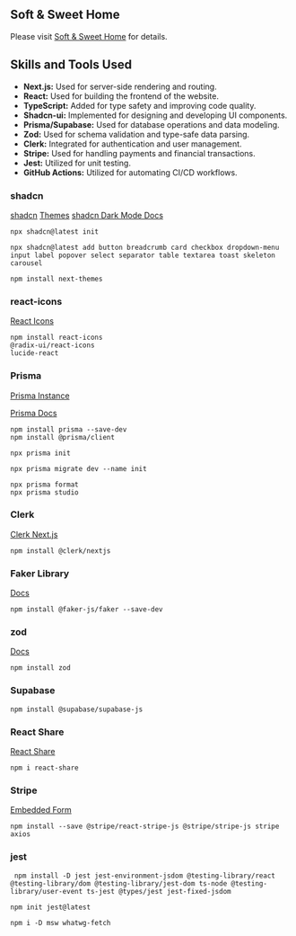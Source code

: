 ## Soft & Sweet Home

Please visit [Soft & Sweet Home](https://soft-sweet-home.vercel.app) for details.

## Skills and Tools Used

- **Next.js:** Used for server-side rendering and routing.
- **React:** Used for building the frontend of the website.
- **TypeScript:** Added for type safety and improving code quality.
- **Shadcn-ui:** Implemented for designing and developing UI components.
- **Prisma/Supabase:** Used for database operations and data modeling.
- **Zod:** Used for schema validation and type-safe data parsing.
- **Clerk:** Integrated for authentication and user management.
- **Stripe:** Used for handling payments and financial transactions.
- **Jest:** Utilized for unit testing.
- **GitHub Actions:** Utilized for automating CI/CD workflows.

### shadcn

[shadcn](https://ui.shadcn.com/)
[Themes](https://ui.shadcn.com/themes)
[shadcn Dark Mode Docs](https://ui.shadcn.com/docs/dark-mode/next)

```
npx shadcn@latest init

npx shadcn@latest add button breadcrumb card checkbox dropdown-menu input label popover select separator table textarea toast skeleton carousel

npm install next-themes

```

### react-icons

[React Icons](https://react-icons.github.io/react-icons/)

```
npm install react-icons
@radix-ui/react-icons
lucide-react

```

### Prisma

[Prisma Instance](https://www.prisma.io/docs/guides/other/troubleshooting-orm/help-articles/nextjs-prisma-client-dev-practices#solution)

[Prisma Docs](https://www.prisma.io/docs/concepts/components/prisma-client/crud)

```
npm install prisma --save-dev
npm install @prisma/client

npx prisma init

npx prisma migrate dev --name init

npx prisma format
npx prisma studio

```

### Clerk

[Clerk Next.js](https://clerk.com/docs/quickstarts/nextjs)

```
npm install @clerk/nextjs

```

### Faker Library

[Docs](https://fakerjs.dev/guide/)

```
npm install @faker-js/faker --save-dev

```

### zod

[Docs](https://zod.dev/?id=basic-usage)

```
npm install zod

```

### Supabase

```
npm install @supabase/supabase-js

```

### React Share

[React Share](https://www.npmjs.com/package/react-share)

```
npm i react-share

```

### Stripe

[Embedded Form](https://docs.stripe.com/checkout/embedded/quickstart)

```
npm install --save @stripe/react-stripe-js @stripe/stripe-js stripe axios

```

 
### jest

```
 npm install -D jest jest-environment-jsdom @testing-library/react @testing-library/dom @testing-library/jest-dom ts-node @testing-library/user-event ts-jest @types/jest jest-fixed-jsdom

npm init jest@latest

npm i -D msw whatwg-fetch

```


